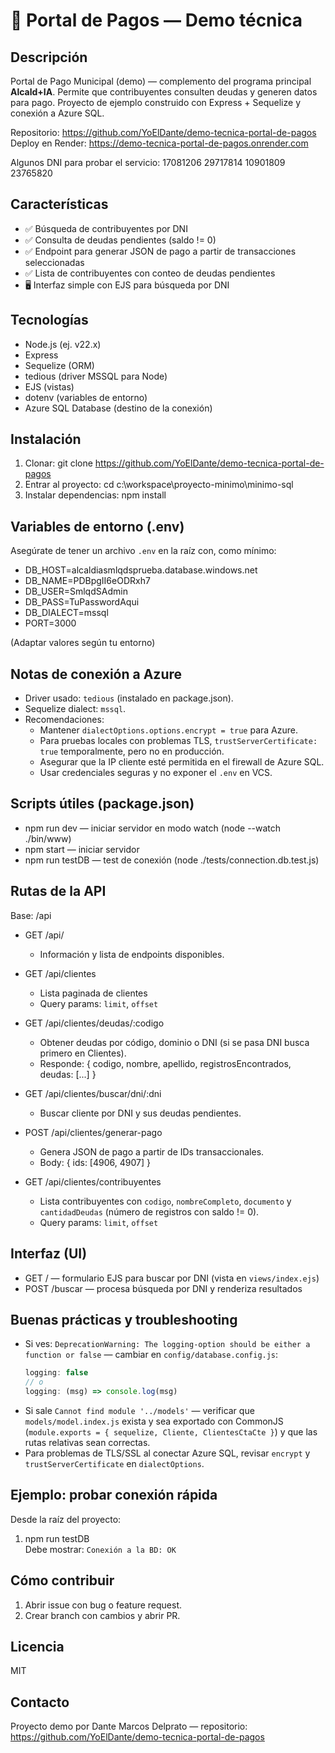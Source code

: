 # 🚀 Portal de Pagos — Demo técnica

Descripción
---------
Portal de Pago Municipal (demo) — complemento del programa principal **Alcald+IA**. Permite que contribuyentes consulten deudas y generen datos para pago. Proyecto de ejemplo construido con Express + Sequelize y conexión a Azure SQL.

Repositorio: https://github.com/YoElDante/demo-tecnica-portal-de-pagos
Deploy en Render: https://demo-tecnica-portal-de-pagos.onrender.com

Algunos DNI para probar el servicio:
17081206
29717814
10901809
23765820

Características
---------
- ✅ Búsqueda de contribuyentes por DNI
- ✅ Consulta de deudas pendientes (saldo != 0)
- ✅ Endpoint para generar JSON de pago a partir de transacciones seleccionadas
- ✅ Lista de contribuyentes con conteo de deudas pendientes
- 🖥 Interfaz simple con EJS para búsqueda por DNI

Tecnologías
---------
- Node.js (ej. v22.x)
- Express
- Sequelize (ORM)
- tedious (driver MSSQL para Node)
- EJS (vistas)
- dotenv (variables de entorno)
- Azure SQL Database (destino de la conexión)

Instalación
---------
1. Clonar:
   git clone https://github.com/YoElDante/demo-tecnica-portal-de-pagos
2. Entrar al proyecto:
   cd c:\workspace\proyecto-minimo\minimo-sql
3. Instalar dependencias:
   npm install

Variables de entorno (.env)
---------
Asegúrate de tener un archivo `.env` en la raíz con, como mínimo:
- DB_HOST=alcaldiasmlqdsprueba.database.windows.net
- DB_NAME=PDBpgII6eODRxh7
- DB_USER=SmlqdSAdmin
- DB_PASS=TuPasswordAqui
- DB_DIALECT=mssql
- PORT=3000

(Adaptar valores según tu entorno)

Notas de conexión a Azure
---------
- Driver usado: `tedious` (instalado en package.json).
- Sequelize dialect: `mssql`.
- Recomendaciones:
  - Mantener `dialectOptions.options.encrypt = true` para Azure.
  - Para pruebas locales con problemas TLS, `trustServerCertificate: true` temporalmente, pero no en producción.
  - Asegurar que la IP cliente esté permitida en el firewall de Azure SQL.
  - Usar credenciales seguras y no exponer el `.env` en VCS.

Scripts útiles (package.json)
---------
- npm run dev — iniciar servidor en modo watch (node --watch ./bin/www)
- npm start — iniciar servidor
- npm run testDB — test de conexión (node ./tests/connection.db.test.js)

Rutas de la API
---------
Base: /api

- GET /api/  
  - Información y lista de endpoints disponibles.

- GET /api/clientes  
  - Lista paginada de clientes  
  - Query params: `limit`, `offset`

- GET /api/clientes/deudas/:codigo  
  - Obtener deudas por código, dominio o DNI (si se pasa DNI busca primero en Clientes).  
  - Responde: { codigo, nombre, apellido, registrosEncontrados, deudas: [...] }

- GET /api/clientes/buscar/dni/:dni  
  - Buscar cliente por DNI y sus deudas pendientes.

- POST /api/clientes/generar-pago  
  - Genera JSON de pago a partir de IDs transaccionales.  
  - Body: { ids: [4906, 4907] }

- GET /api/clientes/contribuyentes  
  - Lista contribuyentes con `codigo`, `nombreCompleto`, `documento` y `cantidadDeudas` (número de registros con saldo != 0).  
  - Query params: `limit`, `offset`

Interfaz (UI)
---------
- GET / — formulario EJS para buscar por DNI (vista en `views/index.ejs`)
- POST /buscar — procesa búsqueda por DNI y renderiza resultados

Buenas prácticas y troubleshooting
---------
- Si ves: `DeprecationWarning: The logging-option should be either a function or false` — cambiar en `config/database.config.js`:
  ```js
  logging: false
  // o
  logging: (msg) => console.log(msg)
  ```
- Si sale `Cannot find module '../models'` — verificar que `models/model.index.js` exista y sea exportado con CommonJS (`module.exports = { sequelize, Cliente, ClientesCtaCte }`) y que las rutas relativas sean correctas.
- Para problemas de TLS/SSL al conectar Azure SQL, revisar `encrypt` y `trustServerCertificate` en `dialectOptions`.

Ejemplo: probar conexión rápida
---------
Desde la raíz del proyecto:
1. npm run testDB  
   Debe mostrar: `Conexión a la BD: OK`

Cómo contribuir
---------
1. Abrir issue con bug o feature request.
2. Crear branch con cambios y abrir PR.

Licencia
---------
MIT

Contacto
---------
Proyecto demo por Dante Marcos Delprato — repositorio: https://github.com/YoElDante/demo-tecnica-portal-de-pagos
